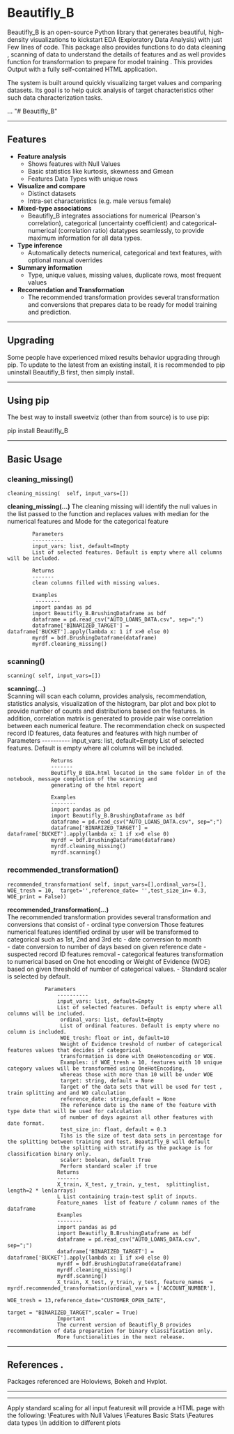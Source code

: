 # Beautifly_B
Beautifly_B is an open-source Python library that generates beautiful, high-density visualizations to kickstart EDA (Exploratory Data Analysis) with just Few lines of code. This package also provides functions to do data cleaning , scanning of data to understand the details of features and as well provides function for transformation to prepare for model training . This provides Output with a fully self-contained HTML application.

The system is built around quickly visualizing target values and comparing datasets. Its goal is to help quick analysis of target characteristics other such data characterization tasks.


...
"# Beautifly_B" 
_____________
Features
-----------------------------------------------------------------------------------------------------------------
- **Feature analysis** 
  - Shows features with Null Values 
  - Basic statistics like kurtosis, skewness and Gmean
  - Features Data Types with unique rows 
- **Visualize and compare**
  - Distinct datasets 
  - Intra-set characteristics (e.g. male versus female)
- **Mixed-type associations**
  - Beautifly_B integrates associations for numerical (Pearson's correlation), categorical (uncertainty coefficient) and categorical-numerical (correlation ratio) datatypes seamlessly, to provide maximum information for all data types.
- **Type inference**
  - Automatically detects numerical, categorical and text features, with optional manual overrides 
- **Summary information** 
  - Type, unique values, missing values, duplicate rows, most frequent values
- **Recomendation and Transformation** 
  - The recommended transformation provides several transformation and conversions that prepares data to be ready for model training and prediction.
  
  
-----------------------------------------------------------------------------------------------------------------
Upgrading 
-----------------------------------------------------------
Some people have experienced mixed results behavior upgrading through pip. To update to the latest from an existing install, it is recommended to pip uninstall Beautifly_B first, then simply install.

-----------------------------------------------------------------------------------------------------------------
Using pip
-----------------------------------------------------------------------------------------------------------------
The best way to install sweetviz (other than from source) is to use pip:

pip install Beautifly_B

-----------------------------------------------------------------------------------------------------------------

Basic Usage
-----------------------------------------------------------------------------------------------------------------
### cleaning_missing()
```
cleaning_missing(  self, input_vars=[])
```            
**cleaning_missing(...)** 
            The cleaning missing will identify the null values in the list passed to the function 
            and replaces values with median for the numerical features and Mode for the categorical feature
            
            Parameters
            ----------
            input_vars: list, default=Empty
            List of selected features. Default is empty where all columns will be included.
  
            Returns
            -------
            clean columns filled with missing values.
            
            Examples
             --------
            import pandas as pd
            import Beautifly_B.BrushingDataframe as bdf
            dataframe = pd.read_csv("AUTO_LOANS_DATA.csv", sep=";")
            dataframe['BINARIZED_TARGET'] = dataframe['BUCKET'].apply(lambda x: 1 if x>0 else 0)
            myrdf = bdf.BrushingDataframe(dataframe)
            myrdf.cleaning_missing()
          
### scanning()
```
scanning( self, input_vars=[])
```            
**scanning(...)**  
                   Scanning will scan each column, provides analysis, recommendation, statistics analysis, visualization 
                   of the histogram, bar plot and box plot to provide number of counts and distributions based on the features. 
                   In addition, correlation matrix is generated to provide pair wise correlation between each numerical feature. 
                   The recommendation check on suspected record ID features, data features and features with high number of 
                  Parameters
                  ----------
                  input_vars: list, default=Empty
                  List of selected features. Default is empty where all columns will be included.

                  Returns
                  -------
                  Beutifly_B EDA.html located in the same folder in of the notebook, message completion of the scanning and 
                  generating of the html report
                  
                  Examples
                  --------
                  import pandas as pd
                  import Beautifly_B.BrushingDataframe as bdf
                  dataframe = pd.read_csv("AUTO_LOANS_DATA.csv", sep=";")
                  dataframe['BINARIZED_TARGET'] = dataframe['BUCKET'].apply(lambda x: 1 if x>0 else 0)
                  myrdf = bdf.BrushingDataframe(dataframe)
                  myrdf.cleaning_missing()
                  myrdf.scanning()
          
### recommended_transformation()
```
recommended_transformation( self, input_vars=[],ordinal_vars=[], WOE_tresh = 10,  target='',reference_date= '',test_size_in= 0.3, WOE_print = False))
```            
**recommended_transformation(...)**  
                The recommended transformation provides several transformation and conversions that consist of 
                -	ordinal type conversion
                    Those features numerical features identified ordinal by user will be transformed 
                    to categorical such as 1st, 2nd and 3rd etc 
                -	date conversion to month    
                -	date conversion to number of days based on given reference date
                -	suspected record ID features removal
                -	categorical features transformation to numerical based on One hot encoding or Weight of Evidence 
                    (WOE) based on given threshold of number of categorical values.
                -	Standard scaler is selected by default.
    
                Parameters
                    ----------
                    input_vars: list, default=Empty
                    List of selected features. Default is empty where all columns will be included.
                     ordinal_vars: list, default=Empty
                     List of ordinal features. Default is empty where no column is included.
                     WOE_tresh: float or int, default=10
                     Weight of Evidence treshold of number of categorical features values that decides if categorical 
                     transformation is done with OneHotencoding or WOE. 
                     Examples: if WOE_tresh = 10, features with 10 unique category values will be transformed using OneHotEncoding,
                     whereas those with more than 10 will be under WOE
                     target: string, default = None
                     Target of the data sets that will be used for test , train splitting and and WO calculation
                     reference_date: string,default = None
                     The reference date is the name of the feature with type date that will be used for calculation 
                     of number of days against all other features with date format. 
                     test_size_in: float, default = 0.3
                     Tihs is the size of test data sets in percentage for the splitting between training and test. Beautifly_B will default
                     the splitting with stratify as the package is for classification binary only.
                     scaler: boolean, default True
                     Perform standard scaler if true
                    Returns
                    -------
                    X_train, X_test, y_train, y_test,  splittinglist, length=2 * len(arrays)
                    L List containing train-test split of inputs.
                    Feature_names  list of feature / column names of the dataframe
                    Examples
                    --------
                    import pandas as pd
                    import Beautifly_B.BrushingDataframe as bdf
                    dataframe = pd.read_csv("AUTO_LOANS_DATA.csv", sep=";")
                    dataframe['BINARIZED_TARGET'] = dataframe['BUCKET'].apply(lambda x: 1 if x>0 else 0)
                    myrdf = bdf.BrushingDataframe(dataframe)
                    myrdf.cleaning_missing()
                    myrdf.scanning() 
                    X_train, X_test, y_train, y_test, feature_names  = myrdf.recommended_transformation(ordinal_vars = ['ACCOUNT_NUMBER'],
                                                                                 WOE_tresh = 13,reference_date="CUSTOMER_OPEN_DATE",
                                                                              target = "BINARIZED_TARGET",scaler = True)
                    Important
                    The current version of Beautifly_B provides recommendation of data preparation for binary classification only.
                    More functionalities in the next release.
    
-----------------------------------------------------------------------------------------------------------------

References .
-----------------------------------------------------------------------------------------------------------------
Packages referenced are Holoviews, Bokeh and Hvplot.

-----------------------------------------------------------------------------------------------------------------

-----------------------------------------------------------------------------------------------------------------

Apply standard scaling for all input featuresit will provide a HTML page with the following: 
\\Features with Null Values
\\Features Basic Stats
\\Features data types
 \\In addition to different plots

